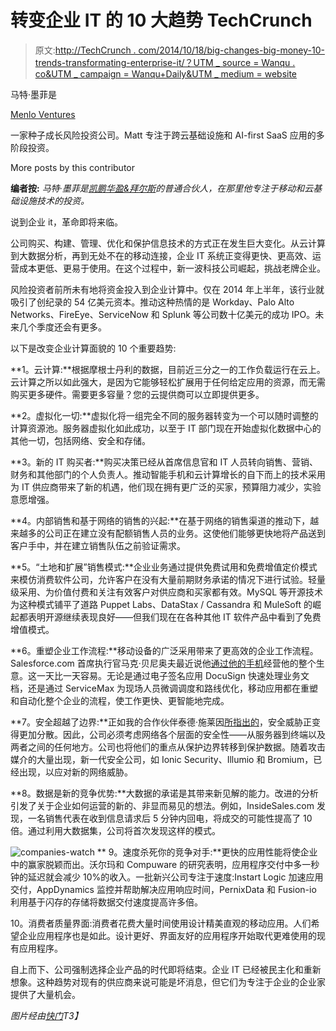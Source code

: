 # 转变企业 IT 的 10 大趋势 TechCrunch

> 原文:[http://TechCrunch . com/2014/10/18/big-changes-big-money-10-trends-transformating-enterprise-it/？UTM _ source = Wanqu . co&UTM _ campaign = Wanqu+Daily&UTM _ medium = website](http://techcrunch.com/2014/10/18/big-changes-big-money-10-trends-transforming-enterprise-it/?utm_source=wanqu.co&utm_campaign=Wanqu+Daily&utm_medium=website)

马特·墨菲是

[Menlo Ventures](https://www.menlovc.com/)

一家种子成长风险投资公司。Matt 专注于跨云基础设施和 AI-first SaaS 应用的多阶段投资。

More posts by this contributor

**编者按:** *马特·墨菲是[凯鹏华盈&拜尔斯](http://www.kpcb.com/)的普通合伙人，在那里他专注于移动和云基础设施技术的投资。*

说到企业 it，革命即将来临。

公司购买、构建、管理、优化和保护信息技术的方式正在发生巨大变化。从云计算到大数据分析，再到无处不在的移动连接，企业 IT 系统正变得更快、更高效、运营成本更低、更易于使用。在这个过程中，新一波科技公司崛起，挑战老牌企业。

风险投资者前所未有地将资金投入到企业计算中。仅在 2014 年上半年，该行业就吸引了创纪录的 54 亿美元资本。推动这种热情的是 Workday、Palo Alto Networks、FireEye、ServiceNow 和 Splunk 等公司数十亿美元的成功 IPO。未来几个季度还会有更多。

以下是改变企业计算面貌的 10 个重要趋势:

**1。云计算:**根据摩根士丹利的数据，目前近三分之一的工作负载运行在云上。云计算之所以如此强大，是因为它能够轻松扩展用于任何给定应用的资源，而无需购买更多硬件。需要更多容量？您的云提供商可以立即提供更多。

**2。虚拟化一切:**虚拟化将一组完全不同的服务器转变为一个可以随时调整的计算资源池。服务器虚拟化如此成功，以至于 IT 部门现在开始虚拟化数据中心的其他一切，包括网络、安全和存储。

**3。新的 IT 购买者:**购买决策已经从首席信息官和 IT 人员转向销售、营销、财务和其他部门的个人负责人。推动智能手机和云计算增长的自下而上的技术采用为 IT 供应商带来了新的机遇，他们现在拥有更广泛的买家，预算阻力减少，实验意愿增强。

**4。内部销售和基于网络的销售的兴起:**在基于网络的销售渠道的推动下，越来越多的公司正在建立没有配额销售人员的业务。这使他们能够更快地将产品送到客户手中，并在建立销售队伍之前验证需求。

**5。“土地和扩展”销售模式:**企业业务通过提供免费试用和免费增值定价模式来模仿消费软件公司，允许客户在没有大量前期财务承诺的情况下进行试验。轻量级采用、为价值付费和关注有效客户对供应商和买家都有效。MySQL 等开源技术为这种模式铺平了道路 Puppet Labs、DataStax / Cassandra 和 MuleSoft 的崛起都表明开源继续表现良好——但我们现在在各种其他 IT 软件产品中看到了免费增值模式。

**6。重塑企业工作流程:**移动设备的广泛采用带来了更高效的企业工作流程。Salesforce.com 首席执行官马克·贝尼奥夫最近说他[通过他的手机](http://www.cnbc.com/id/101712334#.)经营他的整个生意。这一天比一天容易。无论是通过电子签名应用 DocuSign 快速处理业务文档，还是通过 ServiceMax 为现场人员微调调度和路线优化，移动应用都在重塑和自动化整个企业的流程，使工作更快、更智能地完成。

**7。安全超越了边界:**正如我的合作伙伴泰德·施莱因[所指出的](https://beta.techcrunch.com/2014/05/31/the-five-tough-truths-of-cybersecurity-software/)，安全威胁正变得更加分散。因此，公司必须考虑网络各个层面的安全性——从服务器到终端以及两者之间的任何地方。公司也将他们的重点从保护边界转移到保护数据。随着攻击媒介的大量出现，新一代安全公司，如 Ionic Security、Illumio 和 Bromium，已经出现，以应对新的网络威胁。

**8。数据是新的竞争优势:**大数据的承诺是其带来新见解的能力。改进的分析引发了关于企业如何运营的新的、非显而易见的想法。例如，InsideSales.com 发现，一名销售代表在收到信息请求后 5 分钟内回电，将成交的可能性提高了 10 倍。通过利用大数据集，公司将首次发现这样的模式。

![companies-watch](../Images/a932008b848dfec0f18e2ebe97bf9924.png) ** 9。速度杀死你的竞争对手:**更快的应用性能将使企业中的赢家脱颖而出。沃尔玛和 Compuware 的研究表明，应用程序交付中多一秒钟的延迟就会减少 10%的收入。一批新兴公司专注于速度:Instart Logic 加速应用交付，AppDynamics 监控并帮助解决应用响应时间，PernixData 和 Fusion-io 利用基于闪存的存储将数据交付速度提高许多倍。

10。消费者质量界面:消费者花费大量时间使用设计精美直观的移动应用。人们希望企业应用程序也是如此。设计更好、界面友好的应用程序开始取代更难使用的现有应用程序。

自上而下、公司强制选择企业产品的时代即将结束。企业 IT 已经被民主化和重新想象。这种趋势对现有的供应商来说可能是坏消息，但它们为专注于企业的企业家提供了大量机会。

*图片经由[快门](http://www.shutterstock.com/gallery-188515p1.html)T3】*